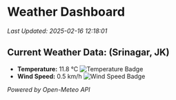 
# Weather Dashboard

_Last Updated: 2025-02-16 12:18:01_

## Current Weather Data: (Srinagar, JK)
- **Temperature:** 11.8 °C ![Temperature Badge](https://img.shields.io/badge/Temperature-Low%20Temp-blue)
- **Wind Speed:** 0.5 km/h ![Wind Speed Badge](https://img.shields.io/badge/Wind%20Speed-Light%20Wind-blue)

*Powered by Open-Meteo API*
